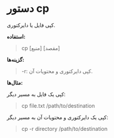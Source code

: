 # دستور cp

کپی فایل یا دایرکتوری.

**استفاده:**

> cp [منبع] [مقصد]


**گزینه‌ها:**

> -r: کپی دایرکتوری و محتویات آن.

**مثال‌ها:**

کپی یک فایل به مسیر دیگر:

> cp file.txt /path/to/destination

کپی یک دایرکتوری و محتویات آن به مسیر دیگر:

> cp -r directory /path/to/destination
